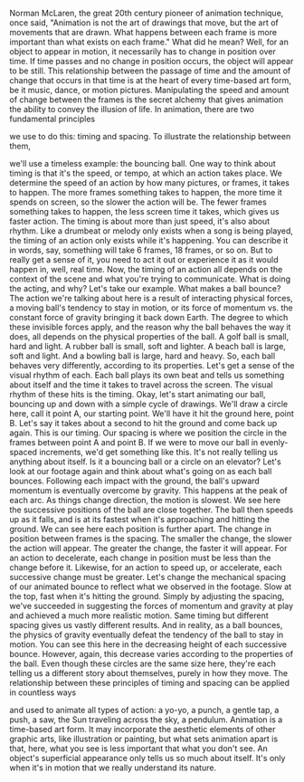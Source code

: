
Norman McLaren, the great 20th century pioneer of animation technique,
once said, &quot;Animation is not the art of drawings that move,
but the art of movements that are drawn.
What happens between each frame is more important
than what exists on each frame.&quot;
What did he mean?
Well, for an object to appear in motion,
it necessarily has to change in position over time.
If time passes and no change in position occurs,
the object will appear to be still.
This relationship between the passage of time
and the amount of change that occurs in that time
is at the heart of every time-based art form,
be it music, dance, or motion pictures.
Manipulating the speed and amount of change
between the frames is the secret alchemy
that gives animation the ability to convey the illusion of life.
In animation, there are two fundamental principles

we use to do this:
timing and spacing.
To illustrate the relationship between them,

we&#39;ll use a timeless example: the bouncing ball.
One way to think about timing
is that it&#39;s the speed, or tempo,
at which an action takes place.
We determine the speed of an action
by how many pictures, or frames, it takes to happen.
The more frames something takes to happen,
the more time it spends on screen,
so the slower the action will be.
The fewer frames something takes to happen,
the less screen time it takes,
which gives us faster action.
The timing is about more than just speed,
it&#39;s also about rhythm.
Like a drumbeat or melody only exists
when a song is being played,
the timing of an action
only exists while it&#39;s happening.
You can describe it in words,
say, something will take 6 frames, 18 frames, or so on.
But to really get a sense of it,
you need to act it out
or experience it as it would happen in, well, real time.
Now, the timing of an action
all depends on the context of the scene
and what you&#39;re trying to communicate.
What is doing the acting, and why?
Let&#39;s take our example.
What makes a ball bounce?
The action we&#39;re talking about here
is a result of interacting physical forces,
a moving ball&#39;s tendency to stay in motion,
or its force of momentum
vs. the constant force of gravity
bringing it back down Earth.
The degree to which these invisible forces apply,
and the reason why the ball behaves the way it does,
all depends on the physical properties of the ball.
A golf ball is small, hard and light.
A rubber ball is small, soft and lighter.
A beach ball is large, soft and light.
And a bowling ball is large, hard and heavy.
So, each ball behaves very differently,
according to its properties.
Let&#39;s get a sense of the visual rhythm of each.
Each ball plays its own beat
and tells us something about itself
and the time it takes to travel across the screen.
The visual rhythm of these hits is the timing.
Okay, let&#39;s start animating our ball,
bouncing up and down with a simple cycle of drawings.
We&#39;ll draw a circle here,
call it point A, our starting point.
We&#39;ll have it hit the ground here, point B.
Let&#39;s say it takes about a second
to hit the ground and come back up again.
This is our timing.
Our spacing is where we position the circle
in the frames between point A and point B.
If we were to move our ball
in evenly-spaced increments,
we&#39;d get something like this.
It&#39;s not really telling us anything about itself.
Is it a bouncing ball or a circle on an elevator?
Let&#39;s look at our footage again
and think about what&#39;s going on
as each ball bounces.
Following each impact with the ground,
the ball&#39;s upward momentum
is eventually overcome by gravity.
This happens at the peak of each arc.
As things change direction,
the motion is slowest.
We see here the successive positions of the ball
are close together.
The ball then speeds up as it falls,
and is at its fastest
when it&#39;s approaching and hitting the ground.
We can see here each position is further apart.
The change in position between frames
is the spacing.
The smaller the change,
the slower the action will appear.
The greater the change,
the faster it will appear.
For an action to decelerate,
each change in position must be less than the change before it.
Likewise, for an action to speed up, or accelerate,
each successive change must be greater.
Let&#39;s change the mechanical spacing
of our animated bounce
to reflect what we observed in the footage.
Slow at the top, fast when it&#39;s hitting the ground.
Simply by adjusting the spacing,
we&#39;ve succeeded in suggesting
the forces of momentum and gravity at play
and achieved a much more realistic motion.
Same timing but different spacing
gives us vastly different results.
And in reality, as a ball bounces,
the physics of gravity eventually defeat
the tendency of the ball to stay in motion.
You can see this here in the decreasing height
of each successive bounce.
However, again, this decrease varies
according to the properties of the ball.
Even though these circles are the same size here,
they&#39;re each telling us a different story about themselves,
purely in how they move.
The relationship between these principles
of timing and spacing
can be applied in countless ways

and used to animate all types of action:
a yo-yo,
a punch,
a gentle tap,
a push,
a saw,
the Sun traveling across the sky,
a pendulum.
Animation is a time-based art form.
It may incorporate the aesthetic elements
of other graphic arts,
like illustration or painting,
but what sets animation apart
is that, here, what you see
is less important that what you don&#39;t see.
An object&#39;s superficial appearance
only tells us so much about itself.
It&#39;s only when it&#39;s in motion
that we really understand its nature.
